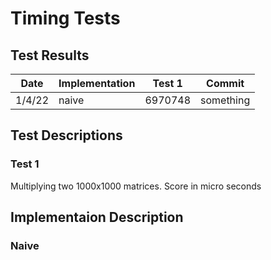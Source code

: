 # Timing Tests


## Test Results
| Date      | Implementation | Test 1 | Commit
| ----------- | ----------- | ----------- | -----------
| 1/4/22      | naive       | 6970748 | something

## Test Descriptions
### Test 1
Multiplying two 1000x1000 matrices. Score in micro seconds

## Implementaion Description
### Naive
<!-- 
## Reference Score 
### Test 1
| System | score
| ----------- | ----------- 
| Numpy |  -->